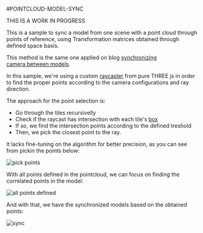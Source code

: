 #POINTCLOUD-MODEL-SYNC

THIS IS A WORK IN PROGRESS

This is a sample to sync a model from one scene with a point cloud through points of reference, using Transformation matrices obtained through defined space basis.

This method is the same one applied on blog [synchronizing camera between models](https://aps.autodesk.com/blog/synchronizing-camera-between-models).

In this sample, we're using a custom [raycaster](https://threejs.org/docs/#api/en/core/Raycaster) from pure THREE js in order to find the proper points according to the camera configurations and ray direction.

The approach for the point selection is:

- Go through the tiles recursivelly
- Check if the raycast has intersection with each tile's [box](https://threejs.org/docs/?q=box3#api/en/math/Box3) 
- If so, we find the intersection points according to the defined treshold
- Then, we pick the closest point to the ray.

It lacks fine-tuning on the algorithm for better precision, as you can see from pickin the points below:

![pick points](./images/precision_raycaster.gif)

With all points defined in the pointcloud, we can focus on finding the correlated points in the model:

![all points defined](./images/all_points_defined.gif)

And with that, we have the synchronized models based on the obtained points:

![sync](./images/sync_unprecise.gif)
